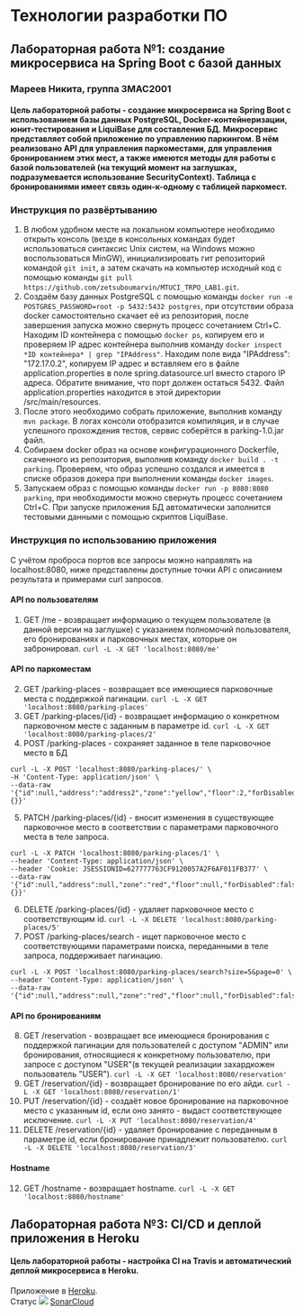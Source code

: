 # Технологии разработки ПО
## Лабораторная работа №1: создание микросервиса на Spring Boot с базой данных
### Мареев Никита, группа 3MAC2001
#### Цель лабораторной работы - создание микросервиса на Spring Boot с использованием базы данных PostgreSQL, Docker-контейнеризации, юнит-тестирования и LiquiBase для составления БД. Микросервис представляет собой приложение по управлению паркингом. В нём реализовано API для управления паркоместами, для управления бронированием этих мест, а также имеются методы для работы с базой пользователей (на текущий момент на заглушках, подразумевается использование SecurityContext). Таблица с бронированиями имеет связь один-к-одному с таблицей паркомест.

### Инструкция по развёртыванию
1. В любом удобном месте на локальном компьютере необходимо открыть консоль (везде в консольных командах будет использоваться синтаксис Unix систем, на Windows можно воспользоваться MinGW), инициализировать гит репозиторий командой `git init`, а затем скачать на компьютер исходный код с помощью команды `git pull https://github.com/zetsuboumarvin/MTUCI_TRPO_LAB1.git`.
2. Создаём базу данных PostgreSQL с помощью команды `docker run -e POSTGRES_PASSWORD=root -p 5432:5432 postgres`, при отсутствии образа docker самостоятельно скачает её из репозитория, после завершения запуска можно свернуть процесс сочетанием Ctrl+C. Находим ID контейнера с помощью `docker ps`, копируем его и проверяем IP адрес контейнера выполнив команду `docker inspect *ID контейнера* | grep "IPAddress"`. Находим поле вида "IPAddress": "172.17.0.2", копируем IP адрес и вставляем его в файле application.properties в поле spring.datasource.url вместо старого IP адреса. Обратите внимание, что порт должен остаться 5432. Файл application.properties находится в этой директории /src/main/resources.
2. После этого необходимо собрать приложение, выполнив команду `mvn package`. В логах консоли отобразится компиляция, и в случае успешного прохождения тестов, сервис соберётся в parking-1.0.jar файл.
3. Собираем docker образ на основе конфигурационного Dockerfile, скаченного из репозитория, выполнив команду `docker build . -t parking`. Проверяем, что образ успешно создался и имеется в списке образов докера при выполнении команды `docker images`.
4. Запускаем образ с помощью команды `docker run -p 8080:8080 parking`, при необходимости можно свернуть процесс сочетанием Ctrl+C. При запуске приложения БД автоматически заполнится тестовыми данными с помощью скриптов LiquiBase.

### Инструкция по использованию приложения
С учётом проброса портов все запросы можно направлять на localhost:8080, ниже представлены доступные точки API с описанием результата и примерами curl запросов.
#### API по пользователям
1. GET /me - возвращает информацию о текущем пользователе (в данной версии на заглушке) с указанием полномочий пользователя, его бронированиях и парковочных местах, которые он забронировал. `curl -L -X GET 'localhost:8080/me'`
#### API по паркоместам
2. GET /parking-places - возвращает все имеющиеся парковочные места с поддержкой пагинации. `curl -L -X GET 'localhost:8080/parking-places'`
3. GET /parking-places/{id} - возвращает информацию о конкретном парковочном месте с заданным в параметре id. `curl -L -X GET 'localhost:8080/parking-places/2'`
4. POST /parking-places - сохраняет заданное в теле парковочное место в БД
```
curl -L -X POST 'localhost:8080/parking-places/' \
-H 'Content-Type: application/json' \
--data-raw '{"id":null,"address":"address2","zone":"yellow","floor":2,"forDisabled":false,"reservationDto":{}}'
```
5. PATCH /parking-places/{id} - вносит изменения в существующее парковочное место в соответствии с параметрами парковочного места в теле запроса.
```
curl -L -X PATCH 'localhost:8080/parking-places/1' \
--header 'Content-Type: application/json' \
--header 'Cookie: JSESSIONID=627777763CF9120057A2F6AF011FB377' \
--data-raw '{"id":null,"address":null,"zone":"red","floor":null,"forDisabled":false,"reservationDto":{}}'
```
6. DELETE /parking-places/{id} - удаляет парковочное место с соответствующим id. `curl -L -X DELETE 'localhost:8080/parking-places/5'`
7. POST /parking-places/search - ищет парковочное место с соответствующими параметрами поиска, переданными в теле запроса, поддерживает пагинацию.
```
curl -L -X POST 'localhost:8080/parking-places/search?size=5&page=0' \
--header 'Content-Type: application/json' \
--data-raw '{"id":null,"address":null,"zone":"red","floor":null,"forDisabled":false}'
```
#### API по бронированиям
8. GET /reservation - возвращает все имеющиеся бронирования с поддержкой пагинации для пользователей с доступом "ADMIN" или бронирования, относящиеся к конкретному пользователю, при запросе с доступом "USER"(в текущей реализации захардкожен пользователь "USER"). `curl -L -X GET 'localhost:8080/reservation'` 
9. GET /reservation/{id} - возвращает бронирование по его айди. `curl -L -X GET 'localhost:8080/reservation/1'`
10. PUT /reservation/{id} - создаёт новое бронирование на парковочное место с указанным id, если оно занято - выдаст соответствующее исключение. `curl -L -X PUT 'localhost:8080/reservation/4'`
11. DELETE /reservation/{id} - удаляет бронирование с переданным в параметре id, если бронирование принадлежит пользователю. `curl -L -X DELETE 'localhost:8080/reservation/3'`
#### Hostname
12. GET /hostname - возвращает hostname. `curl -L -X GET 'localhost:8080/hostname'`


## Лабораторная работа №3: CI/CD и деплой приложения в Heroku
#### Цель лабораторной работы - настройка CI на Travis и автоматический деплой микросервиса в Heroku.
Приложение в [Heroku](https://mtuci.herokuapp.com/).  
Статус ![](https://travis-ci.org/zetsuboumarvin/MTUCI_TRPO_LAB1.svg?branch=master)
[SonarCloud](https://sonarcloud.io/organizations/zetsuboumarvin-parking/projects)
